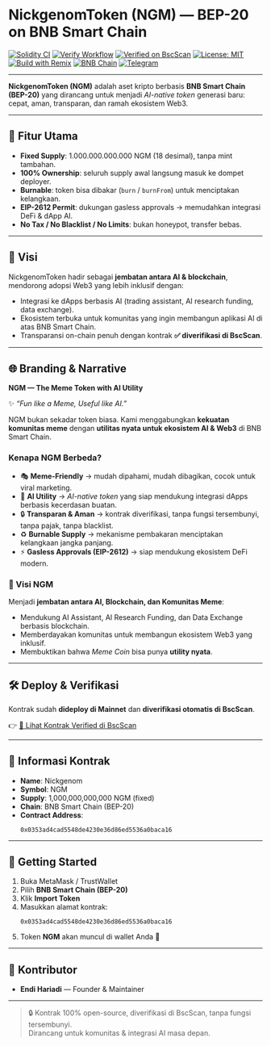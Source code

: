 # NickgenomToken (NGM) — BEP-20 on BNB Smart Chain

[![Solidity CI](https://github.com/EndiHariadi43/NickgenomToken/actions/workflows/solidity.yml/badge.svg)](https://github.com/EndiHariadi43/NickgenomToken/actions/workflows/solidity.yml)
[![Verify Workflow](https://github.com/EndiHariadi43/NickgenomToken/actions/workflows/verify.yml/badge.svg)](https://github.com/EndiHariadi43/NickgenomToken/actions/workflows/verify.yml)
[![Verified on BscScan](https://img.shields.io/badge/BscScan-Verified-brightgreen?logo=binance&logoColor=white)](https://bscscan.com/address/0x0353ad4cad5548de4230e36d86ed5536a0baca16#code)
[![License: MIT](https://img.shields.io/badge/License-MIT-green.svg)](./LICENSE)
[![Build with Remix](https://img.shields.io/badge/Build-Remix-blue?logo=ethereum)](https://remix.ethereum.org)
[![BNB Chain](https://img.shields.io/badge/Chain-BNB_SmartChain-yellow?logo=binance)](https://www.bnbchain.org)
[![Telegram](https://img.shields.io/badge/Telegram-Join%20Group-26A5E4?logo=telegram&logoColor=white)](https://t.me/NGM_token)

---

**NickgenomToken (NGM)** adalah aset kripto berbasis **BNB Smart Chain (BEP-20)** yang dirancang untuk menjadi *AI-native token* generasi baru: cepat, aman, transparan, dan ramah ekosistem Web3.

---

## 🔑 Fitur Utama
- **Fixed Supply**: 1.000.000.000.000 NGM (18 desimal), tanpa mint tambahan.  
- **100% Ownership**: seluruh supply awal langsung masuk ke dompet deployer.  
- **Burnable**: token bisa dibakar (`burn` / `burnFrom`) untuk menciptakan kelangkaan.  
- **EIP-2612 Permit**: dukungan gasless approvals → memudahkan integrasi DeFi & dApp AI.  
- **No Tax / No Blacklist / No Limits**: bukan honeypot, transfer bebas.  

---

## 🚀 Visi
NickgenomToken hadir sebagai **jembatan antara AI & blockchain**, mendorong adopsi Web3 yang lebih inklusif dengan:
- Integrasi ke dApps berbasis AI (trading assistant, AI research funding, data exchange).  
- Ekosistem terbuka untuk komunitas yang ingin membangun aplikasi AI di atas BNB Smart Chain.  
- Transparansi on-chain penuh dengan kontrak **✅ diverifikasi di BscScan**.  

---


## 🌐 Branding & Narrative

**NGM — The Meme Token with AI Utility**  

✨ *“Fun like a Meme, Useful like AI.”*  

NGM bukan sekadar token biasa. Kami menggabungkan **kekuatan komunitas meme** dengan **utilitas nyata untuk ekosistem AI & Web3** di BNB Smart Chain.  

### Kenapa NGM Berbeda?
- 🎭 **Meme-Friendly** → mudah dipahami, mudah dibagikan, cocok untuk viral marketing.  
- 🤖 **AI Utility** → *AI-native token* yang siap mendukung integrasi dApps berbasis kecerdasan buatan.  
- 🔒 **Transparan & Aman** → kontrak diverifikasi, tanpa fungsi tersembunyi, tanpa pajak, tanpa blacklist.  
- ♻️ **Burnable Supply** → mekanisme pembakaran menciptakan kelangkaan jangka panjang.  
- ⚡ **Gasless Approvals (EIP-2612)** → siap mendukung ekosistem DeFi modern.  

### 🎯 Visi NGM
Menjadi **jembatan antara AI, Blockchain, dan Komunitas Meme**:  
- Mendukung AI Assistant, AI Research Funding, dan Data Exchange berbasis blockchain.  
- Memberdayakan komunitas untuk membangun ekosistem Web3 yang inklusif.  
- Membuktikan bahwa *Meme Coin* bisa punya **utility nyata**.  

---

## 🛠️ Deploy & Verifikasi
Kontrak sudah **dideploy di Mainnet** dan **diverifikasi otomatis di BscScan**.  

👉 [🔗 Lihat Kontrak Verified di BscScan](https://bscscan.com/address/0x0353ad4cad5548de4230e36d86ed5536a0baca16#code)

---

## 📌 Informasi Kontrak
- **Name**: Nickgenom  
- **Symbol**: NGM  
- **Supply**: 1,000,000,000,000 NGM (fixed)  
- **Chain**: BNB Smart Chain (BEP-20)  
- **Contract Address**:  
  ```solidity
  0x0353ad4cad5548de4230e36d86ed5536a0baca16
  ```

---

## 🧭 Getting Started
1. Buka MetaMask / TrustWallet  
2. Pilih **BNB Smart Chain (BEP-20)**  
3. Klik **Import Token**  
4. Masukkan alamat kontrak:  
   ```
   0x0353ad4cad5548de4230e36d86ed5536a0baca16
   ```  
5. Token **NGM** akan muncul di wallet Anda 🎉  

---

## 👥 Kontributor
- **Endi Hariadi** — Founder & Maintainer  

---

> 🔒 Kontrak 100% open-source, diverifikasi di BscScan, tanpa fungsi tersembunyi.  
> Dirancang untuk komunitas & integrasi AI masa depan.
